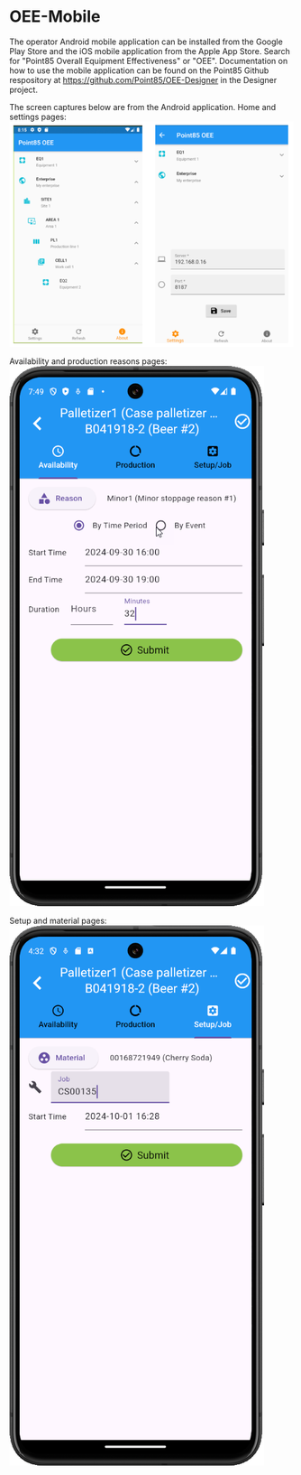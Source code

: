 # OEE-Mobile
The operator Android mobile application can be installed from the Google Play Store and the iOS mobile application from the Apple App Store.  Search for "Point85 Overall Equipment Effectiveness" or "OEE".  Documentation on how to use the mobile application can be found on the Point85 Github respository at https://github.com/Point85/OEE-Designer in the Designer project.

The screen captures below are from the Android application.  Home and settings pages:
![HomePage](https://github.com/point85/OEE-Mobile/blob/master/docs/HomeSetup.PNG)

Availability and production reasons pages:
![AvailabilityReasons](https://github.com/point85/OEE-Mobile/blob/master/docs/AvailabilityPage.PNG)

Setup and material pages:
![SetupMaterials](https://github.com/point85/OEE-Mobile/blob/master/docs/SetupPage.PNG)
